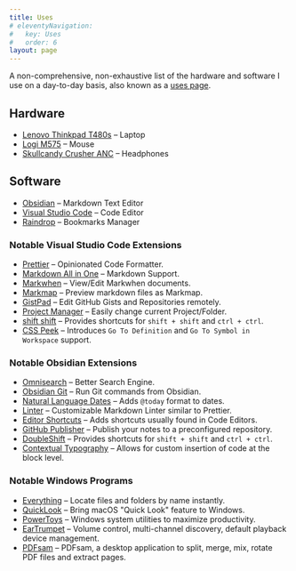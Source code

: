 ```yaml
---
title: Uses
# eleventyNavigation:
#   key: Uses
#   order: 6
layout: page
---
```


A non-comprehensive, non-exhaustive list of the hardware and software I use on a day-to-day basis, also known as a [uses page](https://uses.tech/).

## Hardware

-   [Lenovo Thinkpad T480s](https://www.notebookcheck.net/Lenovo-ThinkPad-T480s-20L8S02D00.294734.0.html) – Laptop
-   [Logi M575](https://www.logitech.com/en-us/products/mice/m575-ergo-wireless-trackball) – Mouse
-   [Skullcandy Crusher ANC](https://info.skullcandy.com/Support?Dest=hc%2Fen-us%2Farticles%2F360034534854-Crusher-ANC-Wireless) – Headphones

## Software

-   [Obsidian](https://obsidian.md/) – Markdown Text Editor
-   [Visual Studio Code](https://code.visualstudio.com/) – Code Editor
-   [Raindrop](https://raindrop.io/) – Bookmarks Manager

### Notable Visual Studio Code Extensions

-   [Prettier](https://marketplace.visualstudio.com/items?itemName=esbenp.prettier-vscode) – Opinionated Code Formatter.
-   [Markdown All in One](https://marketplace.visualstudio.com/items?itemName=yzhang.markdown-all-in-one) – Markdown Support.
-   [Markwhen](https://marketplace.visualstudio.com/items?itemName=Markwhen.markwhen) – View/Edit Markwhen documents.
-   [Markmap](https://marketplace.visualstudio.com/items?itemName=gera2ld.markmap-vscode) – Preview markdown files as Markmap.
-   [GistPad](https://marketplace.visualstudio.com/items?itemName=vsls-contrib.gistfs) – Edit GitHub Gists and Repositories remotely.
-   [Project Manager](https://marketplace.visualstudio.com/items?itemName=alefragnani.project-manager) – Easily change current Project/Folder.
-   [shift shift](https://marketplace.visualstudio.com/items?itemName=ahgood.shift-shift) – Provides shortcuts for `shift + shift` and `ctrl + ctrl`.
-   [CSS Peek](https://marketplace.visualstudio.com/items?itemName=pranaygp.vscode-css-peek) – Introduces `Go To Definition` and `Go To Symbol in Workspace` support.

### Notable Obsidian Extensions

-   [Omnisearch](https://github.com/scambier/obsidian-omnisearch) – Better Search Engine.
-   [Obsidian Git](https://github.com/denolehov/obsidian-git) – Run Git commands from Obsidian.
-   [Natural Language Dates](https://github.com/argenos/nldates-obsidian) – Adds `@today` format to dates.
-   [Linter](https://github.com/platers/obsidian-linter) – Customizable Markdown Linter similar to Prettier.
-   [Editor Shortcuts](https://github.com/timhor/obsidian-editor-shortcuts) – Adds shortcuts usually found in Code Editors.
-   [GitHub Publisher](https://github.com/ObsidianPublisher/obsidian-github-publisher) – Publish your notes to a preconfigured repository.
-   [DoubleShift](https://github.com/Qwyntex/doubleshift) – Provides shortcuts for `shift + shift` and `ctrl + ctrl`.
-   [Contextual Typography](https://github.com/mgmeyers/obsidian-contextual-typography) – Allows for custom insertion of code at the block level.

### Notable Windows Programs

-   [Everything](https://www.voidtools.com/) – Locate files and folders by name instantly.
-   [QuickLook](https://github.com/QL-Win/QuickLook) – Bring macOS "Quick Look" feature to Windows.
-   [PowerToys](https://github.com/microsoft/PowerToys) – Windows system utilities to maximize productivity.
-   [EarTrumpet](https://github.com/File-New-Project/EarTrumpet) – Volume control, multi-channel discovery, default playback device management.
-   [PDFsam](https://github.com/torakiki/pdfsam) – PDFsam, a desktop application to split, merge, mix, rotate PDF files and extract pages.
